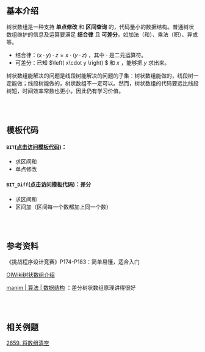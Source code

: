 ## 基本介绍

树状数组是一种支持 **单点修改** 和 **区间查询** 的，代码量小的数据结构。普通树状数组维护的信息及运算要满足 **结合律** 且 **可差分**，如加法（和）、乘法（积）、异或等。

- 结合律：$\left( x\cdot y \right) \cdot z=x\cdot \left( y\cdot z \right)$ ，其中 $\cdot$ 是二元运算符。
- 可差分：已知 $\left( x\cdot y \right) $ 和 $x$ ，能够把 $y$ 求出来。 



树状数组能解决的问题是线段树能解决的问题的子集：树状数组能做的，线段树一定能做；线段树能做的，树状数组不一定可以。然而，树状数组的代码要远比线段树短，时间效率常数也更小，因此仍有学习价值。


<br/>
<br/>


## 模板代码

#### **`BIT`**([点击访问模板代码](https://github.com/qxf-72/Codeforces-Cpp/blob/main/copypasta/data_structure/binary_index_tree/BIT.cpp))：

- 求区间和
- 单点修改

#### **`BIT_Diff`**([点击访问模板代码](https://github.com/qxf-72/Codeforces-Cpp/blob/main/copypasta/data_structure/binary_index_tree/BIT_Diff.cpp))：差分

- 求区间和
- 区间加（区间每一个数都加上同一个数）

<br/>
<br/>


## 参考资料

《挑战程序设计竞赛》P174-P183：简单易懂，适合入门

[OIWiki树状数组介绍](https://oi-wiki.org/ds/fenwick/)

[manim | 算法 | 数据结构](https://www.bilibili.com/video/BV1pE41197Qj/?spm_id_from=333.337.search-card.all.click&vd_source=a7d5a38480a5acb21de3325d1ec0cf14) ：差分树状数组原理讲得很好

<br/>
<br/>

## 相关例题

[2659. 将数组清空](https://leetcode.cn/problems/make-array-empty/)
